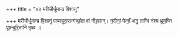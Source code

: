 +++
title = "०२ मरीचीर्धूमान्प्र विशानु"

+++
मरी॑चीर्धू॒मान्प्र वि॒शानु॑ पाप्मन्नुदा॒रान्ग॑च्छो॒त वा॑ नीहा॒रान्। न॒दीनां॒ फेनाँ॒ अनु॒ तान्वि न॑श्य भ्रूण॒घ्नि पू॑षन्दुरि॒तानि॑ मृक्ष्व ॥